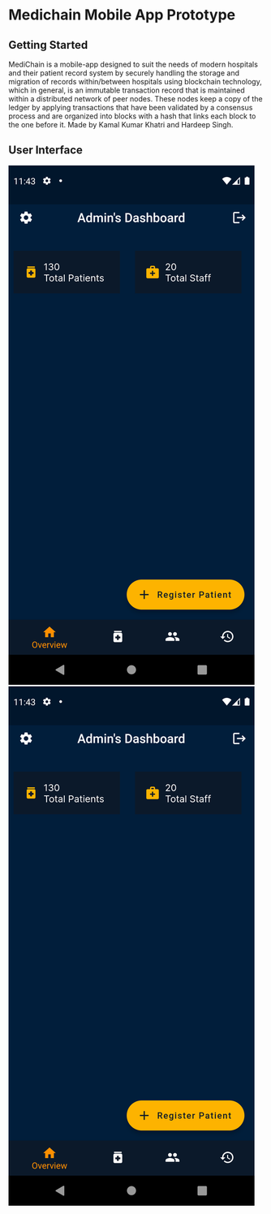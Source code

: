 # Medichain Mobile App Prototype


## Getting Started

MediChain is a mobile-app designed to suit the needs of modern hospitals and their patient record system by securely handling the storage and migration of records within/between hospitals using blockchain technology, which in general, is an immutable transaction record that is maintained within a distributed network of peer nodes. These nodes keep a copy of the ledger by applying transactions that have been validated by a consensus process and are organized into blocks with a hash that links each block to the one before it. Made by Kamal Kumar Khatri and Hardeep Singh.

## User Interface

![alt text](https://raw.githubusercontent.com/Hardeep1601/medichain-ui/main/MediChain%20Mobile%20App%20Images/Admin/Admin%20Dashboard.png)
![alt text](https://raw.githubusercontent.com/Hardeep1601/medichain-ui/main/MediChain%20Mobile%20App%20Images/Admin/Admin%20Dashboard.png)
